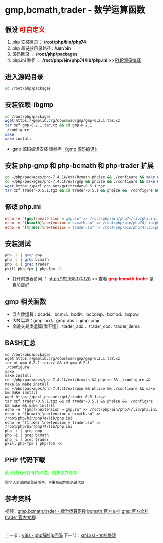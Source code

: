 # gmp,bcmath,trader - 数学运算函数

## 假设 <font color="#FF0000">可自定义</font>
1. php 安装目录： **/root/php/bin/php74**
2. php 超链接目录路径 : **/usr/bin**
3. 源码目录 ： **/root/php/packages**
4. php.ini 路径 ： **/root/php/bin/php74/lib/php.ini** >> [PHP源码编译](http://www.19src.com/5.html)

## 进入源码目录
```BASH
cd /root/php/packages
```

## 安装依赖 libgmp
```BASH
cd /root/php/packages
wget https://gmplib.org/download/gmp/gmp-6.2.1.tar.xz
tar xzf gmp-6.2.1.tar.xz && cd gmp-6.2.1 
./configure
make
make install
```
- gmp 源码编译安装 请参考 [《gmp 源码编译》](http://www.19src.com/110.html "gmp 源码编译")

## 安装 php-gmp 和 php-bcmath 和 php-trader 扩展
```BASH
cd ~/php/packages/php-7.4.18/ext/bcmath phpize && ./configure && make && make install
cd ~/php/packages/php-7.4.18/ext/gmp && phpize && ./configure && make && make install
wget https://pecl.php.net/get/trader-0.5.1.tgz
tar xzf trader-0.5.1.tgz && cd trader-0.5.1 && phpize && ./configure && make && make install
```

## 修改 php.ini
``` /root/php/bin/php74/lib/php.ini <<<
echo -e "[gmp]\nextension = gmp.so" >> /root/php/bin/php74/lib/php.ini
echo -e "[bcmath]\nextension = bcmath.so" >> /root/php/bin/php74/lib/php.ini
echo -e "[trader]\nextension = trader.so" >> /root/php/bin/php74/lib/php.ini
```

## 安装测试
```bash
php -i | grep gmp
php -i | grep bcmath
php -i | grep trader
pkill php-fpm | php-fpm -R
```
- 打开浏览器访问 ： http://192.168.174.128 >> 查看 <font color=#FF0000> **gmp** **bcmath** **trader**</font> 是否加载好

## gmp 相关函数
- 浮点数运算：bcadd、bcmul、bcdiv、bccomp、bcmod、bcpow 
- 大数运算：gmp_add、gmp_abs 、gmp_cmp
- 金融交易类运算[看不懂]：trader_add 、trader_cos、trader_dema 

## BASH汇总
```
cd /root/php/packages
wget https://gmplib.org/download/gmp/gmp-6.2.1.tar.xz
tar xf gmp-6.2.1.tar.xz && cd gmp-6.2.1 
./configure
make
make install
cd ~/php/packages/php-7.4.18/ext/bcmath && phpize && ./configure && make && make install
cd ~/php/packages/php-7.4.18/ext/gmp && phpize && ./configure && make && make install
wget https://pecl.php.net/get/trader-0.5.1.tgz
tar xzf trader-0.5.1.tgz && cd trader-0.5.1 && phpize && ./configure && make && make install
echo -e "[gmp]\nextension = gmp.so" >> /root/php/bin/php74/lib/php.ini
echo -e "[bcmath]\nextension = bcmath.so" >> /root/php/bin/php74/lib/php.ini
echo -e "[trader]\nextension = trader.so" >> /root/php/bin/php74/lib/php.ini
php -i | grep gmp
php -i | grep bcmath
php -i | grep trader
pkill php-fpm | php-fpm -R
```

## PHP 代码下载
<font color="#00ff00">此测试代码具有特殊性，结果仅作参考</font>
```
需个人测试的请联系博主，索要基础性能测试代码
```

## 参考资料
视频：[gmp,bcmath,trader - 数学运算函数](https://study.163.com/course/introduction.htm?courseId=1211778804&share=2&shareId=480000002265446#/courseDetail?tab=1 "gmp,bcmath,trader - 数学运算函数")
[bcmath 官方文档](https://www.php.net/manual/zh/book.bc.php)
[gmp 官方文档](https://www.php.net/manual/zh/book.gmp.php)
[trader 官方文档](https://www.php.net/manual/zh/book.trader.php)L

#
上一节：[v8js - php解析js代码](http://www.19src.com/27.html)
下一节：[xml,xsl - 文档处理](http://www.19src.com/29.html)